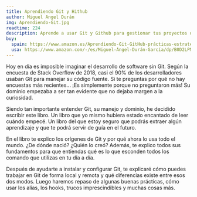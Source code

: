 ```yaml
---
title: Aprendiendo Git y Hithub
author: Miguel Angel Durán
img: Aprendiendo-Git.jpg
readtime: 224
description: Aprende a usar Git y Github para gestionar tus proyectos de codigo.
buy:
  spain: https://www.amazon.es/Aprendiendo-Git-GitHub-prácticas-estrategias/dp/B0D2LPMG6F/ref=sr_1_1?__mk_es_ES=ÅMÅŽÕÑ&crid=HYVVKLZCLY7X&dib=eyJ2IjoiMSJ9.5M-P-HCEb8ttipZCP9e78mxgUT3GhtVxlbbqopcD7quDS0khbIxwPaummVNaa2GMDofXzCFVmEnc86pBf2n7fhhe3leo-G1WCCi1L5r-WljD5XP86eXhtvFMHIXhCJMZpI45HDYbxRUmh-KpudWBij5TiBpukyUnElqqeq5x9flOXSdpFsjs2qCX1hKMYBosQ3mGD2KnvAc9OgDORrHfhFyJCJsbT7LCnN9RS7C1Wgk.GasWnH2zRAWrxFkomanjdVpcoUHPjJhxzaBgl1gARaI&dib_tag=se&keywords=aprendiendo+git&qid=1726855611&sprefix=aprendiendo+g%2Caps%2C1418&sr=8-1
  usa: https://www.amazon.com/-/es/Miguel-Ángel-Durán-García/dp/B0D2LPMG6F/ref=sr_1_1?__mk_es_US=ÅMÅŽÕÑ&crid=BXZVVM5XF4ED&dib=eyJ2IjoiMSJ9.ui7BBCi1o6RGBebTJOBUKcynUcVgyWM-1cTd-fKUc3SRIlmrDx311cC-aJhzA7Atnb_b4w4vz92pKoGZpaCxxQ.pm6UgjucpgetTsngaca2n5f50Bh0txgWWlwayxMuhBA&dib_tag=se&keywords=aprendiendo+git&qid=1726852737&s=books&sprefix=aprendiendo+gi%2Cstripbooks-intl-ship%2C198&sr=1-1
---
```


Hoy en día es imposible imaginar el desarrollo de software sin Git. Según la encuesta de Stack Overflow de 2018, casi el 90% de los desarrolladores usaban Git para manejar su código fuente. Si te preguntas por qué no hay encuestas más recientes... ¡Es simplemente porque no preguntaron más! Su dominio empezaba a ser tan evidente que no dejaba margen a la curiosidad.

Siendo tan importante entender Git, su manejo y dominio, he decidido escribir este libro. Un libro que yo mismo hubiera estado encantado de leer cuándo empecé. Un libro del que estoy seguro que podrás extraer algún aprendizaje y que te podrá servir de guía en el futuro.

En el libro te explico los orígenes de Git y por qué ahora lo usa todo el mundo. ¿De dónde nació? ¿Quién lo creó? Además, te explico todos sus fundamentos para que entiendas qué es lo que esconden todos los comando que utilizas en tu día a día.

Después de ayudarte a instalar y configurar Git, te explicaré cómo puedes trabajar en Git de forma local y remota y qué diferencias existe entre esos dos modos. Luego haremos repaso de algunas buenas prácticas, cómo usar los alias, los hooks, trucos imprescindibles y muchas cosas más.
